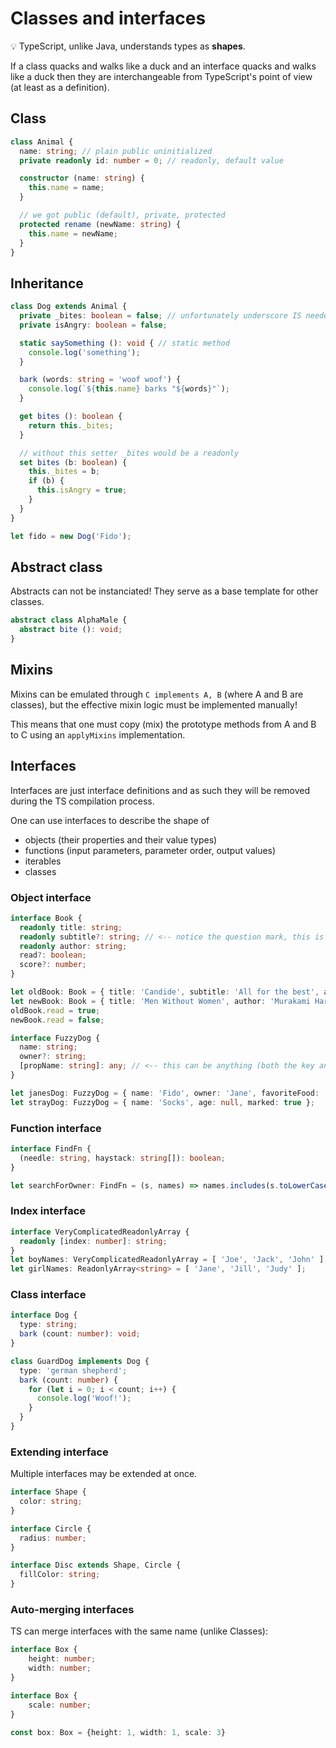 # Classes and interfaces

:bulb: TypeScript, unlike Java, understands types as **shapes**.

If a class quacks and walks like a duck and an interface quacks and walks like a duck then they are interchangeable from TypeScript's point of view (at least as a definition).

## Class

```typescript
class Animal {
  name: string; // plain public uninitialized
  private readonly id: number = 0; // readonly, default value

  constructor (name: string) {
    this.name = name;
  }

  // we got public (default), private, protected
  protected rename (newName: string) {
    this.name = newName;
  }
}
```

## Inheritance

```typescript
class Dog extends Animal {
  private _bites: boolean = false; // unfortunately underscore IS needed
  private isAngry: boolean = false;

  static saySomething (): void { // static method
    console.log('something');
  }

  bark (words: string = 'woof woof') {
    console.log(`${this.name} barks "${words}"`);
  }

  get bites (): boolean {
    return this._bites;
  }

  // without this setter _bites would be a readonly
  set bites (b: boolean) {
    this._bites = b;
    if (b) {
      this.isAngry = true;
    }
  }
}
```

```typescript
let fido = new Dog('Fido');
```

## Abstract class

Abstracts can not be instanciated! They serve as a base template for other classes.

```typescript
abstract class AlphaMale {
  abstract bite (): void;
}
```

## Mixins

Mixins can be emulated through `C implements A, B` (where A and B are classes), but the effective mixin logic must be implemented manually!

This means that one must copy (mix) the prototype methods from A and B to C using an `applyMixins` implementation.

## Interfaces

Interfaces are just interface definitions and as such they will be removed during the TS compilation process.

One can use interfaces to describe the shape of

- objects (their properties and their value types)
- functions (input parameters, parameter order, output values)
- iterables
- classes

### Object interface

```typescript
interface Book {
  readonly title: string;
  readonly subtitle?: string; // <-- notice the question mark, this is an optional prop
  readonly author: string;
  read?: boolean;
  score?: number;
}

let oldBook: Book = { title: 'Candide', subtitle: 'All for the best', author: 'Voltaire' };
let newBook: Book = { title: 'Men Without Women', author: 'Murakami Haruki' };
oldBook.read = true;
newBook.read = false;
```

```typescript
interface FuzzyDog {
  name: string;
  owner?: string;
  [propName: string]: any; // <-- this can be anything (both the key and the value!)
}

let janesDog: FuzzyDog = { name: 'Fido', owner: 'Jane', favoriteFood: 'tripe ration' };
let strayDog: FuzzyDog = { name: 'Socks', age: null, marked: true };
```

### Function interface

```typescript
interface FindFn {
  (needle: string, haystack: string[]): boolean;
}

let searchForOwner: FindFn = (s, names) => names.includes(s.toLowerCase());
```

### Index interface

```typescript
interface VeryComplicatedReadonlyArray {
  readonly [index: number]: string;
}
let boyNames: VeryComplicatedReadonlyArray = [ 'Joe', 'Jack', 'John' ];
let girlNames: ReadonlyArray<string> = [ 'Jane', 'Jill', 'Judy' ];
```

### Class interface

```typescript
interface Dog {
  type: string;
  bark (count: number): void;
}

class GuardDog implements Dog {
  type: 'german shepherd';
  bark (count: number) {
    for (let i = 0; i < count; i++) {
      console.log('Woof!');
    }
  }
}
```

### Extending interface

Multiple interfaces may be extended at once.

```typescript
interface Shape {
  color: string;
}

interface Circle {
  radius: number;
}

interface Disc extends Shape, Circle {
  fillColor: string;
}
```

### Auto-merging interfaces

TS can merge interfaces with the same name (unlike Classes):

```typescript
interface Box {
    height: number;
    width: number;
}

interface Box {
    scale: number;
}

const box: Box = {height: 1, width: 1, scale: 3}
```

